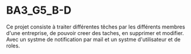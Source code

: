 # BA3_G5_B-D
Ce projet consiste à traiter différentes têches par les différents membres d'une entreprise, de pouvoir creer des taches, en supprimer et modifier. 
Avec un systme de notification par mail et un systme d'utilisateur et de roles. 
